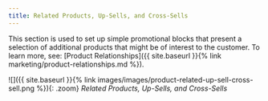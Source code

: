 ```yaml
---
title: Related Products, Up-Sells, and Cross-Sells
---
```


This section is used to set up simple promotional blocks that present a selection of additional products that might be of interest to the customer. To learn more, see: [Product Relationships]({{ site.baseurl }}{% link marketing/product-relationships.md %}).

![]({{ site.baseurl }}{% link images/images/product-related-up-sell-cross-sell.png %}){: .zoom}
*Related Products, Up-Sells, and Cross-Sells*
